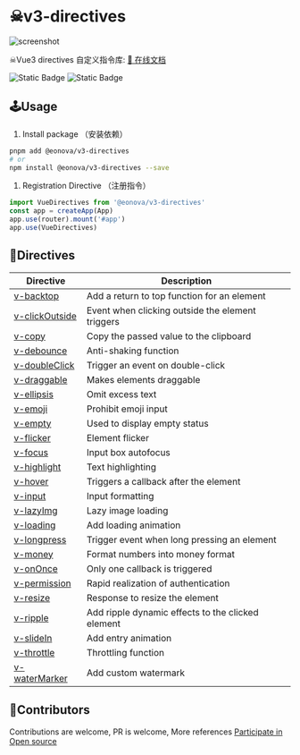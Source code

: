 # ☠v3-directives

![screenshot](https://cdn.jsdelivr.net/gh/eonova/picx-images-hosting@master/v3-directives.3k875lp1rv.webp)

☠Vue3 directives 自定义指令库: [📖 在线文档](https://v3-directives.eonova.me/)

![Static Badge](https://img.shields.io/npm/v/@eonova/v3-directives?color=409eff)
![Static Badge](https://img.shields.io/github/stars/eonova/v3-directives?style=social)

## 🕹Usage

1. Install package （安装依赖）

```bash
pnpm add @eonova/v3-directives
# or
npm install @eonova/v3-directives --save
```

1. Registration Directive （注册指令）

```typescript
import VueDirectives from '@eonova/v3-directives'
const app = createApp(App)
app.use(router).mount('#app')
app.use(VueDirectives)
```

## 🧩Directives

| Directive                                                                           | Description                                       |
| ----------------------------------------------------------------------------------- | ------------------------------------------------- |
| [v-backtop](https://v3-directives.eonova.me/zh/directives/v-backtop.html)           | Add a return to top function for an element       |
| [v-clickOutside](https://v3-directives.eonova.me/zh/directives/v-clickOutside.html) | Event when clicking outside the element triggers  |
| [v-copy](https://v3-directives.eonova.me/zh/directives/v-copy.html)                 | Copy the passed value to the clipboard            |
| [v-debounce](https://v3-directives.eonova.me/zh/directives/v-debounce.html)         | Anti-shaking function                             |
| [v-doubleClick](https://v3-directives.eonova.me/zh/directives/v-doubleClick.html)   | Trigger an event on double-click                  |
| [v-draggable](https://v3-directives.eonova.me/zh/directives/v-draggable.html)       | Makes elements draggable                          |
| [v-ellipsis](https://v3-directives.eonova.me/zh/directives/v-ellipsis.html)         | Omit excess text                                  |
| [v-emoji](https://v3-directives.eonova.me/zh/directives/v-emoji.html)               | Prohibit emoji input                              |
| [v-empty](https://v3-directives.eonova.me/zh/directives/v-empty.html)               | Used to display empty status                      |
| [v-flicker](https://v3-directives.eonova.me/zh/directives/v-flicker.html)           | Element flicker                                   |
| [v-focus](https://v3-directives.eonova.me/zh/directives/v-focus.html)               | Input box autofocus                               |
| [v-highlight](https://v3-directives.eonova.me/zh/directives/v-highlight.html)       | Text highlighting                                 |
| [v-hover](https://v3-directives.eonova.me/zh/directives/v-hover.html)               | Triggers a callback after the element             |
| [v-input](https://v3-directives.eonova.me/zh/directives/v-input.html)               | Input formatting                                  |
| [v-lazyImg](https://v3-directives.eonova.me/zh/directives/v-lazyImg.html)           | Lazy image loading                                |
| [v-loading](https://v3-directives.eonova.me/zh/directives/v-loading.html)           | Add loading animation                             |
| [v-longpress](https://v3-directives.eonova.me/zh/directives/v-longpress.html)       | Trigger event when long pressing an element       |
| [v-money](https://v3-directives.eonova.me/zh/directives/v-money.html)               | Format numbers into money format                  |
| [v-onOnce](https://v3-directives.eonova.me/zh/directives/v-onOnce.html)             | Only one callback is triggered                    |
| [v-permission](https://v3-directives.eonova.me/zh/directives/v-permission.html)     | Rapid realization of authentication               |
| [v-resize](https://v3-directives.eonova.me/zh/directives/v-resize.html)             | Response to resize the element                    |
| [v-ripple](https://v3-directives.eonova.me/zh/directives/v-ripple.html)             | Add ripple dynamic effects to the clicked element |
| [v-slideIn](https://v3-directives.eonova.me/zh/directives/v-slideIn.html)           | Add entry animation                               |
| [v-throttle](https://v3-directives.eonova.me/zh/directives/v-throttle.html)         | Throttling function                               |
| [v-waterMarker](https://v3-directives.eonova.me/zh/directives/v-waterMarker.html)   | Add custom watermark                              |

## 💖Contributors

Contributions are welcome, PR is welcome, More references [Participate in Open source](https://v3-directives.eonova.me/en/about/contribution.html)
